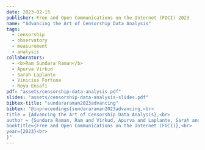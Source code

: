```yaml
---
date: 2023-02-15
publisher: Free and Open Communications on the Internet (FOCI) 2023
name: "Advancing the Art of Censorship Data Analysis"
tags:
  - censorship
  - observatory
  - measurement
  - analysis
collaborators:
  - <b>Ram Sundara Raman</b>
  - Apurva Virkud
  - Sarah Laplante
  - Vinicius Fortuna
  - Roya Ensafi
pdf: "assets/censorship-data-analysis.pdf"
slides: "assets/censorship-data-analysis-slides.pdf"
bibtex-title: "sundararaman2023advancing"
bibtex: "@inproceedings{sundararaman2023advancing,<br>
title = {Advancing the Art of Censorship Data Analysis},<br>
author = {Sundara Raman, Ram and Virkud, Apurva and Laplante, Sarah and Fortuna, Vinicius and Ensafi, Roya},<br>
booktitle={Free and Open Communications on the Internet (FOCI)},<br>
year={2023}<br>
}"
---
```

